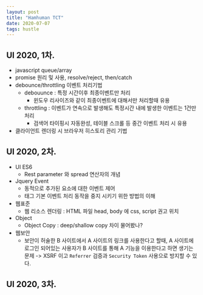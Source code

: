 ```yaml
---
layout: post
title: "Hamhuman TCT"
date: 2020-07-07
tags: hustle
---
```


## UI 2020, 1차.
- javascript queue/array
- promise 원리 및 사용, resolve/reject, then/catch
- debounce/throttling 이벤트 처리기법
  - debouunce : 특정 시간이후 최종이벤트만 처리
    - 윈도우 리사이즈와 같이 최종이벤트에 대해서만 처리할때 유용
  - throttling : 이벤트가 연속으로 발생해도 특정시간 내에 발생한 이벤트는 1건만 처리
    - 검색어 타이핑시 자동완성, 테이블 스크롤 등 중간 이벤트 처리 시 유용
- 클라이언트 렌더링 시 브라우저 히스토리 관리 기법

## UI 2020, 2차.
- UI ES6
  - Rest parameter 와 spread 연산자의 개념
- Jquery Event
  - 동적으로 추가된 요소에 대한 이벤트 제어
  - 태그 기본 이벤트 처리 동작을 중지 시키기 위한 방법의 이해
- 웹표준
  - 웹 리소스 렌더링 : HTML 파일 head, body 에 css, script 권고 위치
- Object
  - Object Copy : deep/shallow copy 차이 물어봤나?
- 웹보안
  - 보안이 허술한 B 사이트에서 A 사이트의 링크를 사용한다고 할때, A 사이트에 로그인 되어있는 사용자가 B 사이트를 통해 A 기능을 이용한다고 하면 생기는 문제 -> XSRF 이고 `Referrer` 검증과 `Security Token` 사용으로 방지할 수 있다.

## UI 2020, 3차.
